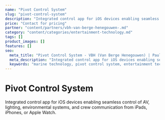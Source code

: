 ```yaml
---
name: "Pivot Control System"
slug: "pivot-control-system"
description: "Integrated control app for iOS devices enabling seamless control of AV, lighting, environmental systems, and crew communication from iPads, iPhones, or Apple Watch."
price: "Contact for pricing"
partner: "content/partners/vbh-van-berge-henegouwen-.md"
category: "content/categories/entertainment-technology.md"
tags: []
product_images: []
features: []
seo:
  meta_title: "Pivot Control System - VBH (Van Berge Henegouwen) | Paul Thames"
  meta_description: "Integrated control app for iOS devices enabling seamless control of AV, lighting, environmental systems, and crew communication from iPads, iPhones, o"
  keywords: "marine technology, pivot control system, entertainment technology"
---
```


# Pivot Control System

Integrated control app for iOS devices enabling seamless control of AV, lighting, environmental systems, and crew communication from iPads, iPhones, or Apple Watch.




